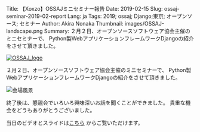 Title: 【Xoxzo】OSSAJミニセミナー報告
Date: 2019-02-15
Slug: ossaj-seminar-2019-02-report
Lang: ja
Tags: 2019; ossaj; Django;東京; オープンソース; セミナー
Author: Akira Nonaka
Thumbnail: images/OSSAJ-landscape.png
Summary: ２月２日、オープンソースソフトウェア協会主催のミニセミナーで、
Python製WebアプリケーションフレームワークDjangoの紹介をさせて頂きました。

[![OSSAJ_logo](/images/OSSAJ-landscape.png)](https://www.ossaj.org/)

２月２日、オープンソースソフトウェア協会主催のミニセミナーで、
Python製WebアプリケーションフレームワークDjangoの紹介をさせて頂きました。

![会場風景]({filename}/images/OSSAJ-seminar-2019-02.jpg)

終了後は、懇親会でいろいろ興味深いお話を聞くことができました。
貴重な機会をどうもありがとうございました。

当日のビデオとスライドは[こちら](https://www.ossaj.org/archives/585)
からご覧いただけます。

